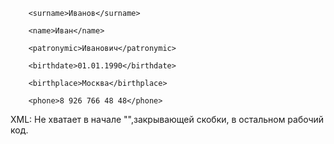 <req>

        <surname>Иванов</surname>

        <name>Иван</name>

        <patronymic>Иванович</patronymic>

        <birthdate>01.01.1990</birthdate>

        <birthplace>Москва</birthplace>

        <phone>8 926 766 48 48</phone>

</req>

XML: Не хватает в начале "<?xml version="1,2"?>",закрывающей скобки, в остальном рабочий код.